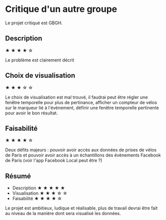 # Critique d'un autre groupe
Le projet critiqué est GBGH.

## Description
★ ★ ★ ★ ☆

Le problème est clairement décrit

## Choix de visualisation
★ ★ ★ ☆ ☆

Le choix de visualisation est mal trouvé, il faudrai peut être régler une fenêtre temporelle pour plus de pertinance, afficher un compteur de vélos sur le marqueur lié à l'évènement, définir une fenêtre temporelle pertinente pour avoir le bon résultat.

## Faisabilité
★ ★ ★ ★ ☆

Deux défits majeurs : pouvoir avoir accès aux données de prises de vélos de Paris et pouvoir avoir accès à un échantillons des évènements Facebook de Paris (voir l'app Facebook Local peut être ?)

## Résumé
- Description ★ ★ ★ ★ ★
- Visualisation ★ ★ ★ ☆ ☆
- Faisabilité ★ ★ ★ ★ ☆

Le projet est ambitieux, ludique et réalisable, plus de travail devrai être fait au niveau de la manière dont sera visualisé les données.
